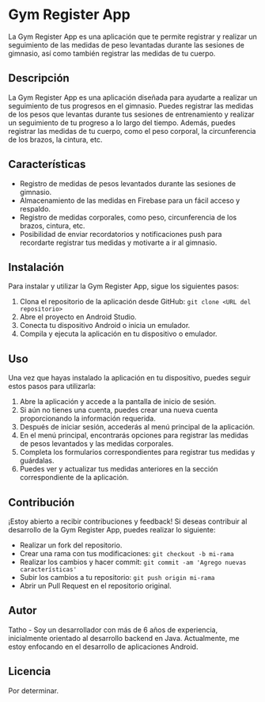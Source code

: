 # Gym Register App

La Gym Register App es una aplicación que te permite registrar y realizar un seguimiento de las medidas de peso levantadas durante las sesiones de gimnasio, así como también registrar las medidas de tu cuerpo.

## Descripción

La Gym Register App es una aplicación diseñada para ayudarte a realizar un seguimiento de tus progresos en el gimnasio. Puedes registrar las medidas de los pesos que levantas durante tus sesiones de entrenamiento y realizar un seguimiento de tu progreso a lo largo del tiempo. Además, puedes registrar las medidas de tu cuerpo, como el peso corporal, la circunferencia de los brazos, la cintura, etc.

## Características

- Registro de medidas de pesos levantados durante las sesiones de gimnasio.
- Almacenamiento de las medidas en Firebase para un fácil acceso y respaldo.
- Registro de medidas corporales, como peso, circunferencia de los brazos, cintura, etc.
- Posibilidad de enviar recordatorios y notificaciones push para recordarte registrar tus medidas y motivarte a ir al gimnasio.

## Instalación

Para instalar y utilizar la Gym Register App, sigue los siguientes pasos:

1. Clona el repositorio de la aplicación desde GitHub: `git clone <URL del repositorio>`
2. Abre el proyecto en Android Studio.
3. Conecta tu dispositivo Android o inicia un emulador.
4. Compila y ejecuta la aplicación en tu dispositivo o emulador.

## Uso

Una vez que hayas instalado la aplicación en tu dispositivo, puedes seguir estos pasos para utilizarla:

1. Abre la aplicación y accede a la pantalla de inicio de sesión.
2. Si aún no tienes una cuenta, puedes crear una nueva cuenta proporcionando la información requerida.
3. Después de iniciar sesión, accederás al menú principal de la aplicación.
4. En el menú principal, encontrarás opciones para registrar las medidas de pesos levantados y las medidas corporales.
5. Completa los formularios correspondientes para registrar tus medidas y guárdalas.
6. Puedes ver y actualizar tus medidas anteriores en la sección correspondiente de la aplicación.

## Contribución

¡Estoy abierto a recibir contribuciones y feedback! Si deseas contribuir al desarrollo de la Gym Register App, puedes realizar lo siguiente:

- Realizar un fork del repositorio.
- Crear una rama con tus modificaciones: `git checkout -b mi-rama`
- Realizar los cambios y hacer commit: `git commit -am 'Agrego nuevas características'`
- Subir los cambios a tu repositorio: `git push origin mi-rama`
- Abrir un Pull Request en el repositorio original.

## Autor

Tatho - Soy un desarrollador con más de 6 años de experiencia, inicialmente orientado al desarrollo backend en Java. Actualmente, me estoy enfocando en el desarrollo de aplicaciones Android.

## Licencia

Por determinar.

